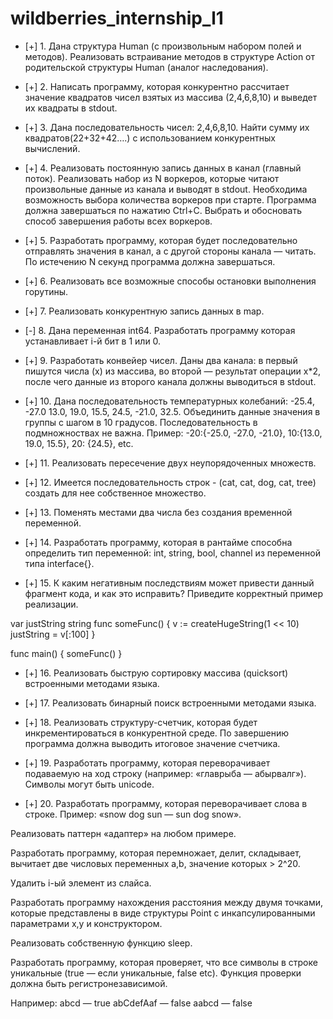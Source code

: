 # wildberries_internship_l1

- [+] 1. Дана структура Human (с произвольным набором полей и методов). Реализовать встраивание методов в структуре Action от родительской структуры Human (аналог наследования).

- [+] 2. Написать программу, которая конкурентно рассчитает значение квадратов чисел взятых из массива (2,4,6,8,10) и выведет их квадраты в stdout.


- [+] 3. Дана последовательность чисел: 2,4,6,8,10. Найти сумму их квадратов(22+32+42….) с использованием конкурентных вычислений.


- [+] 4. Реализовать постоянную запись данных в канал (главный поток). Реализовать набор из N воркеров, которые читают произвольные данные из канала и выводят в stdout. 
Необходима возможность выбора количества воркеров при старте.
Программа должна завершаться по нажатию Ctrl+C. Выбрать и обосновать способ завершения работы всех воркеров.



- [+] 5. Разработать программу, которая будет последовательно отправлять значения в канал, а с другой стороны канала — читать. По истечению N секунд программа должна завершаться.


- [+] 6. Реализовать все возможные способы остановки выполнения горутины. 


- [+] 7. Реализовать конкурентную запись данных в map.


- [-] 8. Дана переменная int64. Разработать программу которая устанавливает i-й бит в 1 или 0.


- [+] 9. Разработать конвейер чисел. Даны два канала: в первый пишутся числа (x) из массива, во второй — результат операции x*2, после чего данные из второго канала должны выводиться в stdout.


- [+] 10. Дана последовательность температурных колебаний: -25.4, -27.0 13.0, 19.0, 15.5, 24.5, -21.0, 32.5. Объединить данные значения в группы с шагом в 10 градусов. Последовательность в подмножноствах не важна.
Пример: -20:{-25.0, -27.0, -21.0}, 10:{13.0, 19.0, 15.5}, 20: {24.5}, etc.


- [+] 11. Реализовать пересечение двух неупорядоченных множеств.


- [+] 12. Имеется последовательность строк - (cat, cat, dog, cat, tree) создать для нее собственное множество.


- [+] 13. Поменять местами два числа без создания временной переменной.


- [+] 14. Разработать программу, которая в рантайме способна определить тип переменной: int, string, bool, channel из переменной типа interface{}.


- [+] 15. К каким негативным последствиям может привести данный фрагмент кода, и как это исправить? Приведите корректный пример реализации.


var justString string
func someFunc() {
  v := createHugeString(1 << 10)
  justString = v[:100]
}

func main() {
  someFunc()
}


- [+] 16. Реализовать быструю сортировку массива (quicksort) встроенными методами языка.


- [+] 17. Реализовать бинарный поиск встроенными методами языка.


- [+] 18. Реализовать структуру-счетчик, которая будет инкрементироваться в конкурентной среде. По завершению программа должна выводить итоговое значение счетчика.


- [+] 19. Разработать программу, которая переворачивает подаваемую на ход строку (например: «главрыба — абырвалг»). Символы могут быть unicode.


- [+] 20. Разработать программу, которая переворачивает слова в строке. 
Пример: «snow dog sun — sun dog snow».


Реализовать паттерн «адаптер» на любом примере.


Разработать программу, которая перемножает, делит, складывает, вычитает две числовых переменных a,b, значение которых > 2^20.


Удалить i-ый элемент из слайса.


Разработать программу нахождения расстояния между двумя точками, которые представлены в виде структуры Point с инкапсулированными параметрами x,y и конструктором.


Реализовать собственную функцию sleep.


Разработать программу, которая проверяет, что все символы в строке уникальные (true — если уникальные, false etc). Функция проверки должна быть регистронезависимой.

Например: 
abcd — true
abCdefAaf — false
	aabcd — false
